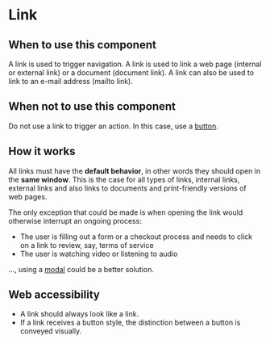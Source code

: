 # Link

## When to use this component

A link is used to trigger navigation. A link is used to link a web page (internal or external link) or a document (document link). A link can also be used to link to an e-mail address (mailto link).

## When not to use this component

Do not use a link to trigger an action. In this case, use a <a href="{{path './button.html'}}">button</a>.

## How it works

All links must have the **default behavior**, in other words they should open in the **same window**. This is the case for all types of links, internal links, external links and also links to documents and print-friendly versions of web pages.

The only exception that could be made is when opening the link would otherwise interrupt an ongoing process:

* The user is filling out a form or a checkout process and needs to click on a link to review, say, terms of service
* The user is watching video or listening to audio

..., using a <a href="{{path './modal.html'}}">modal</a> could be a better solution.

## Web accessibility

* A link should always look like a link.
* If a link receives a button style, the distinction between a button is conveyed visually.